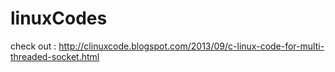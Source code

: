 # linuxCodes
check out : http://clinuxcode.blogspot.com/2013/09/c-linux-code-for-multi-threaded-socket.html
